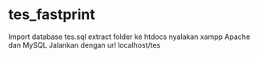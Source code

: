 # tes_fastprint
Import database tes.sql
extract folder ke htdocs
nyalakan xampp Apache dan MySQL
Jalankan dengan url localhost/tes

